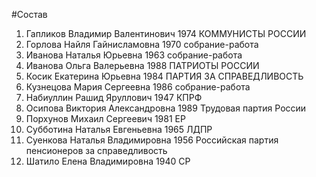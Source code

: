 #Состав
1. Гапликов Владимир Валентинович 1974 КОММУНИСТЫ РОССИИ
2. Горлова Найля Гайнисламовна 1970 собрание-работа
3. Иванова Наталья Юрьевна 1963 собрание-работа
4. Иванова Ольга Валерьевна 1988 ПАТРИОТЫ РОССИИ
5. Косик Екатерина Юрьевна 1984 ПАРТИЯ ЗА СПРАВЕДЛИВОСТЬ
6. Кузнецова Мария Сергеевна 1986 собрание-работа
7. Набиуллин Рашид Яруллович 1947 КПРФ
8. Осипова Виктория Александровна 1989 Трудовая партия России
9. Порхунов Михаил Сергеевич 1981 ЕР
10. Субботина Наталья Евгеньевна 1965 ЛДПР
11. Суенкова Наталья Владимировна 1956 Российская партия пенсионеров за справедливость
12. Шатило Елена Владимировна 1940 СР
